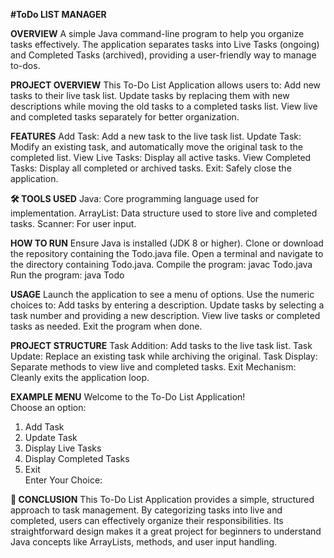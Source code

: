 **#ToDo LIST MANAGER**

**OVERVIEW**
A simple Java command-line program to help you organize tasks effectively. The application separates tasks into Live Tasks (ongoing) and Completed Tasks (archived), providing a user-friendly way to manage to-dos.

**PROJECT OVERVIEW**
This To-Do List Application allows users to:
Add new tasks to their live task list.
Update tasks by replacing them with new descriptions while moving the old tasks to a completed tasks list.
View live and completed tasks separately for better organization.

**FEATURES**
Add Task: Add a new task to the live task list.
Update Task: Modify an existing task, and automatically move the original task to the completed list.
View Live Tasks: Display all active tasks.
View Completed Tasks: Display all completed or archived tasks.
Exit: Safely close the application.

**🛠️ TOOLS USED**
Java: Core programming language used for implementation.
ArrayList: Data structure used to store live and completed tasks.
Scanner: For user input.

**HOW TO RUN**
Ensure Java is installed (JDK 8 or higher).
Clone or download the repository containing the Todo.java file.
Open a terminal and navigate to the directory containing Todo.java.
Compile the program:
javac Todo.java  
Run the program:
java Todo  

**USAGE**
Launch the application to see a menu of options.
Use the numeric choices to:
Add tasks by entering a description.
Update tasks by selecting a task number and providing a new description.
View live tasks or completed tasks as needed.
Exit the program when done.

**PROJECT STRUCTURE**
Task Addition: Add tasks to the live task list.
Task Update: Replace an existing task while archiving the original.
Task Display: Separate methods to view live and completed tasks.
Exit Mechanism: Cleanly exits the application loop.

**EXAMPLE MENU**
Welcome to the To-Do List Application!  
Choose an option: 
1. Add Task  
2. Update Task  
3. Display Live Tasks  
4. Display Completed Tasks  
5. Exit  
Enter Your Choice:
  
**📌 CONCLUSION**
This To-Do List Application provides a simple, structured approach to task management. By categorizing tasks into live and completed, users can effectively organize their responsibilities. Its straightforward design makes it a great project for beginners to understand Java concepts like ArrayLists, methods, and user input handling.
